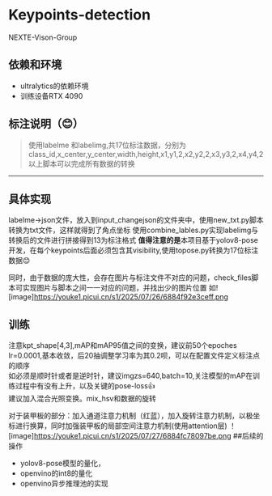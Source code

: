 # Keypoints-detection
NEXTE-Vison-Group
## 依赖和环境
- ultralytics的依赖环境
- 训练设备RTX 4090
## 标注说明（😊）
>使用labelme 和labelimg,共17位标注数据，分别为class_id,x_center,y_center,width,height,x1,y1,2,x2,y2,2,x3,y3,2,x4,y4,2
>以上脚本可以完成所有数据的转换
-----
## 具体实现
labelme->json文件，放入到input_changejson的文件夹中，使用new_txt.py脚本转换为txt文件，这样就得到了角点坐标
  使用combine_lables.py实现labelimg与转换后的文件进行拼接得到13为标注格式
  **值得注意的是**本项目基于yolov8-pose开发，在每个keypoints后面必须包含其visibility,使用topose.py转换为17位标注数据😊

  同时，由于数据的庞大性，会存在图片与标注文件不对应的问题，check_files脚本可实现图片与脚本之间一一对应的问题，并找出少的图片位置
如![image]https://youke1.picui.cn/s1/2025/07/26/6884f92e3ceff.png  
## 训练
注意kpt_shape[4,3],mAP和mAP95值之间的变换，建议前50个epoches  lr=0.0001,基本收敛，后20抽调整学习率为其0.2呗，可以在配置文件定义标注点的顺序  
如必须是顺时针或者是逆时针，建议imgzs=640,batch=10,关注模型的mAP在训练过程中有没有上升，以及关键的pose-loss👍  
建议加入混合光照变换。mix_hsv和数据的旋转    

对于装甲板的部分：加入通道注意力机制（红蓝），加入旋转注意力机制，以极坐标进行换算，同时加强装甲板的局部空间注意力机制(使用attention层)
！[image]https://youke1.picui.cn/s1/2025/07/27/6884fc78097be.png
##后续的操作
- yolov8-pose模型的量化，  
- openvino的int8的量化
- openvino异步推理池的实现
